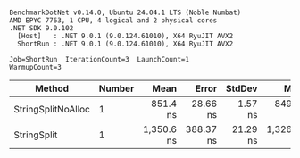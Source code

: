```

BenchmarkDotNet v0.14.0, Ubuntu 24.04.1 LTS (Noble Numbat)
AMD EPYC 7763, 1 CPU, 4 logical and 2 physical cores
.NET SDK 9.0.102
  [Host]   : .NET 9.0.1 (9.0.124.61010), X64 RyuJIT AVX2
  ShortRun : .NET 9.0.1 (9.0.124.61010), X64 RyuJIT AVX2

Job=ShortRun  IterationCount=3  LaunchCount=1  
WarmupCount=3  

```
| Method             | Number | Mean       | Error     | StdDev   | Min        | Max        | Gen0   | Gen1   | Allocated |
|------------------- |------- |-----------:|----------:|---------:|-----------:|-----------:|-------:|-------:|----------:|
| StringSplitNoAlloc | 1      |   851.4 ns |  28.66 ns |  1.57 ns |   849.8 ns |   853.0 ns |      - |      - |         - |
| StringSplit        | 1      | 1,350.6 ns | 388.37 ns | 21.29 ns | 1,326.8 ns | 1,367.7 ns | 0.1907 | 0.0019 |    3208 B |
